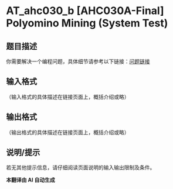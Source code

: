 # AT_ahc030_b [AHC030A-Final] Polyomino Mining (System Test)

## 题目描述

你需要解决一个编程问题，具体细节请参考以下链接：[问题链接](https://atcoder.jp/contests/ahc030/tasks/ahc030_b)

## 输入格式

（输入格式的具体描述在链接页面上，概括介绍或略）

## 输出格式

（输出格式的具体描述在链接页面上，概括介绍或略）

## 说明/提示

若无其他提示信息，请仔细阅读页面说明的输入输出限制及条件。

 **本翻译由 AI 自动生成**